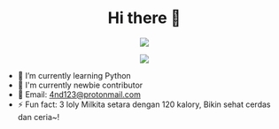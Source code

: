 <!--  html -->
<div align="center">
  <h1>Hi there 👋</h1>
  <a href="https://bit.ly/3IBoY2f"><img src="https://bit.ly/3AB5o3G"/></a>
  <p><img src="https://github.com/kybo15/kybo15/blob/master/banner.gif?raw=true"/></p>
</div>

<!--  markdown -->
- 🌱 I’m currently learning Python
- 🔬 I'm currently newbie contributor
- 📧 Email: 4nd123@protonmail.com
- ⚡ Fun fact: 3 loly Milkita setara dengan 120 kalory, Bikin sehat cerdas dan ceria~!
